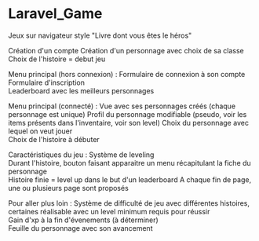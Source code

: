 # Laravel_Game

Jeux sur navigateur style "Livre dont vous êtes le héros" 

Création d'un compte
Création d'un personnage avec choix de sa classe  
Choix de l'histoire = debut jeu  

Menu principal (hors connexion) :
Formulaire de connexion à son compte  
Formulaire d'inscription  
Leaderboard avec les meilleurs personnages  

Menu principal (connecté) :
Vue avec ses personnages créés (chaque personnage est unique) 
Profil du personnage modifiable (pseudo, voir les items présents dans l'inventaire, voir son level)
Choix du personnage avec lequel on veut jouer  
Choix de l'histoire à débuter  

Caractéristiques du jeu :
Système de leveling  
Durant l'histoire, bouton faisant apparaitre un menu récapitulant la fiche du personnage  
Histoire finie = level up dans le but d'un leaderboard
A chaque fin de page, une ou plusieurs page sont proposés



Pour aller plus loin :
Système de difficulté de jeu avec différentes histoires, certaines réalisable avec un level minimum requis pour réussir    
Gain d'xp à la fin d'évenements (à déterminer)  
Feuille du personnage avec son avancement  